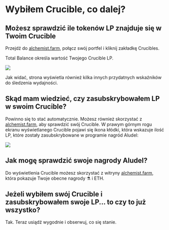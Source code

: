 # Wybiłem Crucible, co dalej?

## Możesz sprawdzić ile tokenów LP znajduje się w Twoim Crucible

Przejdź do [alchemist.farm](https://alchemist.farm/), połącz swój portfel i kliknij zakładkę Crucibles.

Total Balance określa wartość Twojego Crucible LP.

![](https://i.imgur.com/WCBz8yM.png)

Jak widać, strona wyświetla również kilka innych przydatnych wskaźników do śledzenia wydajności.

## Skąd mam wiedzieć, czy zasubskrybowałem LP w swoim Crucible?

Powinno się to stać automatycznie. Możesz również skorzystać z [alchemist.farm](https://alchemist.farm/), aby sprawdzić swój Crucible. W prawym górnym rogu ekranu wyświetlanego Crucible pojawi się ikona kłódki, która wskazuje ilość LP, które zostały zasubskrybowane w programie nagród Aludel:

![](https://i.imgur.com/ed4d3m8.png)

## Jak mogę sprawdzić swoje nagrody Aludel?

Do wyświetlenia Crucible możesz skorzystać z witryny [alchemist.farm](https://alchemist.farm/), która pokazuje Twoje obecne nagrody ⚗️ i ETH.

## Jeżeli wybiłem swój Crucible i zasubskrybowałem swoje LP... to czy to już wszystko?

Tak. Teraz usiądź wygodnie i obserwuj, co się stanie.

#### 


